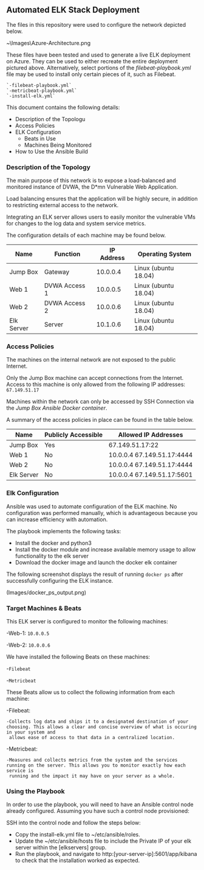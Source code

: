 ## Automated ELK Stack Deployment

The files in this repository were used to configure the network depicted below.

~\Images\Azure-Architecture.png

These files have been tested and used to generate a live ELK deployment on Azure. They can be used to either recreate the entire deployment pictured above. Alternatively, select portions of the *filebeat-playbook.yml* file may be used to install only certain pieces of it, such as Filebeat.

	`-filebeat-playbook.yml`
	`-metricbeat-playbook.yml`
	`-install-elk.yml`

This document contains the following details:
- Description of the Topologu
- Access Policies
- ELK Configuration
  - Beats in Use
  - Machines Being Monitored
- How to Use the Ansible Build


### Description of the Topology

The main purpose of this network is to expose a load-balanced and monitored instance of DVWA, the D*mn Vulnerable Web Application.

Load balancing ensures that the application will be highly secure, in addition to restricting external access to the network.

Integrating an ELK server allows users to easily monitor the vulnerable VMs for changes to the log data and system service metrics.

The configuration details of each machine may be found below.

| Name       | Function      | IP Address | Operating System     |
|------------|---------------|------------|----------------------|
| Jump Box   | Gateway       | 10.0.0.4   | Linux (ubuntu 18.04) |
| Web 1      | DVWA Access 1 | 10.0.0.5   | Linux (ubuntu 18.04) |
| Web 2      | DVWA Access 2 | 10.0.0.6   | Linux (ubuntu 18.04) |
| Elk Server | Server        | 10.1.0.6   | Linux (ubuntu 18.04) |

### Access Policies

The machines on the internal network are not exposed to the public Internet. 

Only the Jump Box machine can accept connections from the Internet. Access to this machine is only allowed from the following IP addresses: `67.149.51.17`

Machines within the network can only be accessed by SSH Connection via the *Jump Box Ansible Docker container*.

A summary of the access policies in place can be found in the table below.

| Name       | Publicly Accessible | Allowed IP Addresses       |
|------------|---------------------|----------------------------|
| Jump Box   | Yes                 | 67.149.51.17:22            |
| Web 1      | No                  | 10.0.0.4 67.149.51.17:4444 |
| Web 2      | No                  | 10.0.0.4 67.149.51.17:4444 |
| Elk Server | No                  | 10.0.0.4 67.149.51.17:5601 |

### Elk Configuration

Ansible was used to automate configuration of the ELK machine. No configuration was performed manually, which is advantageous because you can increase efficiency with automation.

The playbook implements the following tasks:
- Install the docker and python3
- Install the docker module and increase available memory usage to allow functionality to the elk server
- Download the docker image and launch the docker elk container

The following screenshot displays the result of running `docker ps` after successfully configuring the ELK instance.

(Images/docker_ps_output.png)

### Target Machines & Beats
This ELK server is configured to monitor the following machines:

-Web-1: `10.0.0.5`

-Web-2: `10.0.0.6`

We have installed the following Beats on these machines:

-`Filebeat`

-`Metricbeat`

These Beats allow us to collect the following information from each machine:

-Filebeat:

	-Collects log data and ships it to a designated destination of your choosing. This allows a clear and concise overview of what is occuring in your system and 
	 allows ease of access to that data in a centralized location.
	 
-Metricbeat:

	-Measures and collects metrics from the system and the services running on the server. This allows you to monitor exactly how each service is
     running and the impact it may have on your server as a whole.


### Using the Playbook
In order to use the playbook, you will need to have an Ansible control node already configured. Assuming you have such a control node provisioned: 

SSH into the control node and follow the steps below:
- Copy the install-elk.yml file to ~/etc/ansible/roles.
- Update the ~/etc/ansible/hosts file to include the Private IP of your elk server within the [elkservers] group.
- Run the playbook, and navigate to http:[your-server-ip]:5601/app/kibana to check that the installation worked as expected.
